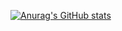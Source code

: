 [![Anurag's GitHub stats](https://github-readme-stats.vercel.app/api?username=lioxryt&show_icons=true)](https://github.com/anuraghazra/github-readme-stats)
